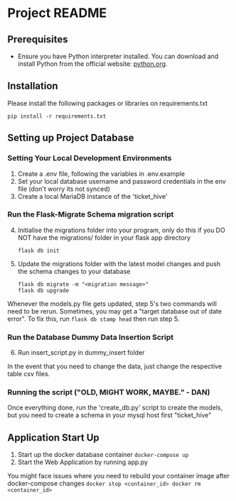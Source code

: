# Project README

## Prerequisites

- Ensure you have Python interpreter installed. You can download and install Python from the official website: [python.org](https://www.python.org/downloads/).

## Installation

Please install the following packages or libraries on requirements.txt
```
pip install -r requirements.txt
```

## Setting up Project Database
### Setting Your Local Development Environments
1. Create a .env file, following the variables in .env.example
2. Set your local database username and password credentials in the env file
(don't worry its not synced)
3. Create a local MariaDB instance of the 'ticket_hive' 

### Run the Flask-Migrate Schema migration script
4. Initialise the migrations folder into your program, only do this if you DO NOT have the migrations/ folder in your flask app directory
    ``` 
    flask db init 
    ```
5. Update the migrations folder with the latest model changes and push the schema changes to your database
    ``` 
    flask db migrate -m "<migration message>"
    flask db upgrade 
    ```
Whenever the models.py file gets updated, step 5's two commands will need to be rerun.
Sometimes, you may get a "target database out of date error". To fix this, run ``` flask db stamp head ``` then run step 5. 

### Run the Database Dummy Data Insertion Script
6. Run insert_script.py in dummy_insert folder

In the event that you need to change the data, just change the respective table csv files.

### Running the script ("OLD, MIGHT WORK, MAYBE." - DAN)
Once everything done, run the 'create_db.py' script to create the models, but you need to create a schema in your mysql host first "ticket_hive"

## Application Start Up
1. Start up the docker database container
    ```docker-compose up```
2. Start the Web Application by running app.py

You might face issues where you need to rebuild your container image after docker-compose changes
    ```
    docker stop <container_id>
    docker rm <container_id>
    ```